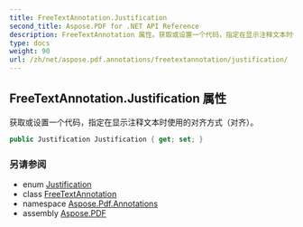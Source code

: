 ```yaml
---
title: FreeTextAnnotation.Justification
second_title: Aspose.PDF for .NET API Reference
description: FreeTextAnnotation 属性。获取或设置一个代码，指定在显示注释文本时使用的对齐方式形式
type: docs
weight: 90
url: /zh/net/aspose.pdf.annotations/freetextannotation/justification/
---
```

## FreeTextAnnotation.Justification 属性

获取或设置一个代码，指定在显示注释文本时使用的对齐方式（对齐）。

```csharp
public Justification Justification { get; set; }
```

### 另请参阅

* enum [Justification](../../justification/)
* class [FreeTextAnnotation](../)
* namespace [Aspose.Pdf.Annotations](../../../aspose.pdf.annotations/)
* assembly [Aspose.PDF](../../../)